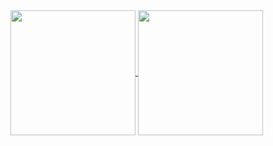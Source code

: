 <a href="https://github-readme-stats-git-main-brian-kwongs-projects.vercel.app/api?username=Brian-Kwong&show_icons=true">
  <img height=200 align="center" src="https://github-readme-stats-git-main-brian-kwongs-projects.vercel.app/api?username=Brian-Kwong&show_icons=true" />
</a>
<a href="https://github-readme-stats-git-main-brian-kwongs-projects.vercel.app/api/top-langs?username=Brian-Kwong&show_icons=true&size_weight=0.5&count_weight=0.5&hide=html">
  <img height=200 align="center" src="https://github-readme-stats-git-main-brian-kwongs-projects.vercel.app/api/top-langs?username=Brian-Kwong&show_icons=true&size_weight=0.5&count_weight=0.5&hide=html&card_width=400" />
</a>
